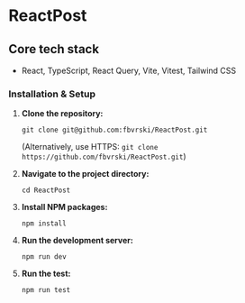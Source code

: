 # ReactPost

## Core tech stack

- React, TypeScript, React Query, Vite, Vitest, Tailwind CSS

### Installation & Setup

1.  **Clone the repository:**

    ```
    git clone git@github.com:fbvrski/ReactPost.git
    ```

    (Alternatively, use HTTPS: `git clone https://github.com/fbvrski/ReactPost.git`)

2.  **Navigate to the project directory:**

    ```
    cd ReactPost
    ```

3.  **Install NPM packages:**

    ```
    npm install
    ```

4.  **Run the development server:**

    ```
    npm run dev
    ```

5.  **Run the test:**
    ```
    npm run test
    ```
